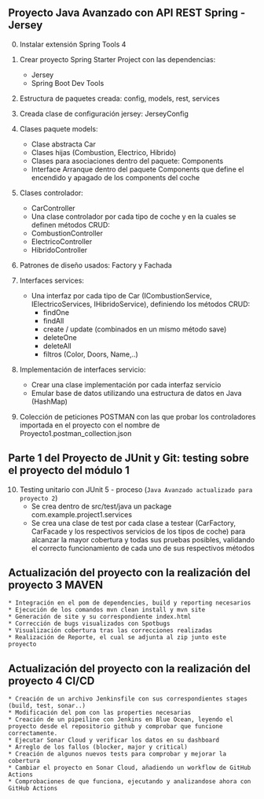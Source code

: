 ## Proyecto Java Avanzado con API REST Spring - Jersey

0. Instalar extensión Spring Tools 4

1. Crear proyecto Spring Starter Project con las dependencias:
	* Jersey
	* Spring Boot Dev Tools
	
2. Estructura de paquetes creada: config, models, rest, services

3. Creada clase de configuración jersey: JerseyConfig

4. Clases paquete models: 
	* Clase abstracta Car
	* Clases hijas (Combustion, Electrico, Hibrido)
	* Clases para asociaciones dentro del paquete: Components
	* Interface Arranque dentro del paquete Components que define el encendido y apagado de los components del coche
	
5. Clases controlador:
	* CarController 
	* Una clase controlador por cada tipo de coche y en la cuales se definen métodos CRUD:
	- CombustionController
	- ElectricoController
	- HibridoController
	
6. Patrones de diseño usados: Factory y Fachada

7. Interfaces services:
	* Una interfaz por cada tipo de Car (ICombustionService, IElectricoServices, IHibridoService), definiendo los métodos CRUD:
		* findOne
		* findAll
		* create / update (combinados en un mismo método save)
		* deleteOne
		* deleteAll
		* filtros (Color, Doors, Name,..)
		
8. Implementación de interfaces servicio:
	* Crear una clase implementación por cada interfaz servicio
	* Emular base de datos utilizando una estructura de datos en Java (HashMap)
	
9. Colección de peticiones POSTMAN con las que probar los controladores importada en el proyecto con el nombre de Proyecto1.postman_collection.json

## Parte 1 del Proyecto de JUnit y Git: testing sobre el proyecto del módulo 1 
10. Testing unitario con JUnit 5 - proceso (`Java Avanzado actualizado para proyecto 2`)
	* Se crea dentro de src/test/java un package com.example.project1.services
	* Se crea una clase de test por cada clase a testear (CarFactory, CarFacade y los respectivos servicios de los tipos de coche) para alcanzar la mayor cobertura
	y todas sus pruebas posibles, validando el correcto funcionamiento de cada uno de sus respectivos métodos

## Actualización del proyecto con la realización del proyecto 3 MAVEN
	* Integración en el pom de dependencies, build y reporting necesarios
	* Ejecución de los comandos mvn clean install y mvn site
	* Generación de site y su correspondiente index.html
	* Corrección de bugs visualizados con Spotbugs
	* Visualización cobertura tras las correcciones realizadas
	* Realización de Reporte, el cual se adjunta al zip junto este proyecto
	
## Actualización del proyecto con la realización del proyecto 4 CI/CD
	* Creación de un archivo Jenkinsfile con sus correspondientes stages (build, test, sonar..)
	* Modificación del pom con las properties necesarias
	* Creación de un pipeiline con Jenkins en Blue Ocean, leyendo el proyecto desde el repositorio github y comprobar que funcione correctamente.
	* Ejecutar Sonar Cloud y verificar los datos en su dashboard
	* Arreglo de los fallos (blocker, major y critical)
	* Creación de algunos nuevos tests para comprobar y mejorar la cobertura
	* Cambiar el proyecto en Sonar Cloud, añadiendo un workflow de GitHub Actions
	* Comprobaciones de que funciona, ejecutando y analizandose ahora con GitHub Actions

	